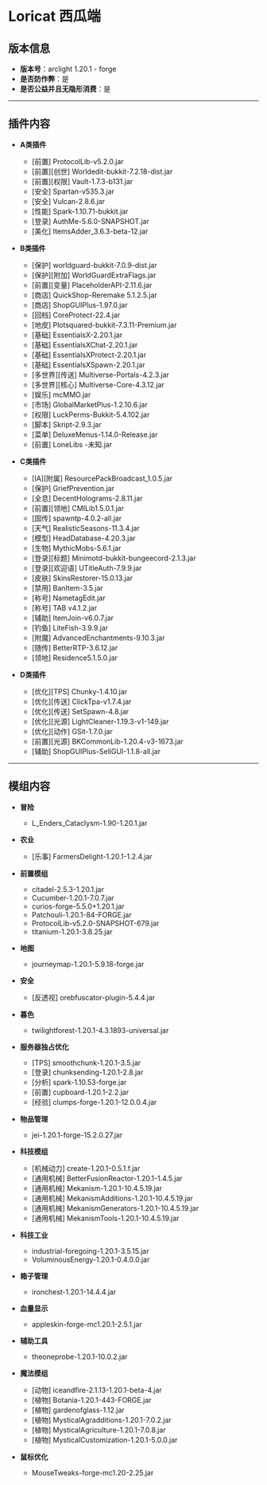 # Loricat 西瓜端

## 版本信息
- **版本号**：arclight 1.20.1 - forge  
- **是否防作弊**：是  
- **是否公益并且无隐形消费**：是  

---

## 插件内容
- **A类插件**
  - [前置] ProtocolLib-v5.2.0.jar  
  - [前置][创世] Worldedit-bukkit-7.2.18-dist.jar  
  - [前置][权限] Vault-1.7.3-b131.jar  
  - [安全] Spartan-v535.3.jar  
  - [安全] Vulcan-2.8.6.jar  
  - [性能] Spark-1.10.71-bukkit.jar  
  - [登录] AuthMe-5.6.0-SNAPSHOT.jar  
  - [美化] ItemsAdder_3.6.3-beta-12.jar  

- **B类插件**
  - [保护] worldguard-bukkit-7.0.9-dist.jar  
  - [保护][附加] WorldGuardExtraFlags.jar  
  - [前置][变量] PlaceholderAPI-2.11.6.jar  
  - [商店] QuickShop-Reremake 5.1.2.5.jar  
  - [商店] ShopGUIPlus-1.97.0.jar  
  - [回档] CoreProtect-22.4.jar  
  - [地皮] Plotsquared-bukkit-7.3.11-Premium.jar  
  - [基础] EssentialsX-2.20.1.jar  
  - [基础] EssentialsXChat-2.20.1.jar  
  - [基础] EssentialsXProtect-2.20.1.jar  
  - [基础] EssentialsXSpawn-2.20.1.jar  
  - [多世界][传送] Multiverse-Portals-4.2.3.jar  
  - [多世界][核心] Multiverse-Core-4.3.12.jar  
  - [娱乐] mcMMO.jar  
  - [市场] GlobalMarketPlus-1.2.10.6.jar  
  - [权限] LuckPerms-Bukkit-5.4.102.jar  
  - [脚本] Skript-2.9.3.jar  
  - [菜单] DeluxeMenus-1.14.0-Release.jar  
  - [前置] LoneLibs -未知.jar  

- **C类插件**
  - [IA][附属] ResourcePackBroadcast_1.0.5.jar  
  - [保护] GriefPrevention.jar  
  - [全息] DecentHolograms-2.8.11.jar  
  - [前置][领地] CMILib1.5.0.1.jar  
  - [固传] spawntp-4.0.2-all.jar  
  - [天气] RealisticSeasons-11.3.4.jar  
  - [模型] HeadDatabase-4.20.3.jar  
  - [生物] MythicMobs-5.6.1.jar  
  - [登录][标题] Minimotd-bukkit-bungeecord-2.1.3.jar  
  - [登录][欢迎语] UTitleAuth-7.9.9.jar  
  - [皮肤] SkinsRestorer-15.0.13.jar  
  - [禁用] BanItem-3.5.jar  
  - [称号] NametagEdit.jar  
  - [称号] TAB v4.1.2.jar  
  - [辅助] ItemJoin-v6.0.7.jar  
  - [钓鱼] LiteFish-3.9.9.jar  
  - [附魔] AdvancedEnchantments-9.10.3.jar  
  - [随传] BetterRTP-3.6.12.jar  
  - [领地] Residence5.1.5.0.jar  

- **D类插件**
  - [优化][TPS] Chunky-1.4.10.jar  
  - [优化][传送] ClickTpa-v1.7.4.jar  
  - [优化][传送] SetSpawn-4.8.jar  
  - [优化][光源] LightCleaner-1.19.3-v1-149.jar  
  - [优化][动作] GSit-1.7.0.jar  
  - [前置][光源] BKCommonLib-1.20.4-v3-1673.jar  
  - [辅助] ShopGUIPlus-SellGUI-1.1.8-all.jar  

---

## 模组内容
- **冒险**
  - L_Enders_Cataclysm-1.90-1.20.1.jar  

- **农业**
  - [乐事] FarmersDelight-1.20.1-1.2.4.jar  

- **前置模组**
  - citadel-2.5.3-1.20.1.jar  
  - Cucumber-1.20.1-7.0.7.jar  
  - curios-forge-5.5.0+1.20.1.jar  
  - Patchouli-1.20.1-84-FORGE.jar  
  - ProtocolLib-v5.2.0-SNAPSHOT-679.jar  
  - titanium-1.20.1-3.8.25.jar  

- **地图**
  - journeymap-1.20.1-5.9.18-forge.jar  

- **安全**
  - [反透视] orebfuscator-plugin-5.4.4.jar  

- **暮色**
  - twilightforest-1.20.1-4.3.1893-universal.jar  

- **服务器独占优化**
  - [TPS] smoothchunk-1.20.1-3.5.jar  
  - [登录] chunksending-1.20.1-2.8.jar  
  - [分析] spark-1.10.53-forge.jar  
  - [前置] cupboard-1.20.1-2.2.jar  
  - [经验] clumps-forge-1.20.1-12.0.0.4.jar  

- **物品管理**
  - jei-1.20.1-forge-15.2.0.27.jar  

- **科技模组**
  - [机械动力] create-1.20.1-0.5.1.f.jar  
  - [通用机械] BetterFusionReactor-1.20.1-1.4.5.jar  
  - [通用机械] Mekanism-1.20.1-10.4.5.19.jar  
  - [通用机械] MekanismAdditions-1.20.1-10.4.5.19.jar  
  - [通用机械] MekanismGenerators-1.20.1-10.4.5.19.jar  
  - [通用机械] MekanismTools-1.20.1-10.4.5.19.jar  

- **科技工业**
  - industrial-foregoing-1.20.1-3.5.15.jar  
  - VoluminousEnergy-1.20.1-0.4.0.0.jar  

- **箱子管理**
  - ironchest-1.20.1-14.4.4.jar  

- **血量显示**
  - appleskin-forge-mc1.20.1-2.5.1.jar  

- **辅助工具**
  - theoneprobe-1.20.1-10.0.2.jar  

- **魔法模组**
  - [动物] iceandfire-2.1.13-1.20.1-beta-4.jar  
  - [植物] Botania-1.20.1-443-FORGE.jar  
  - [植物] gardenofglass-1.12.jar  
  - [植物] MysticalAgradditions-1.20.1-7.0.2.jar  
  - [植物] MysticalAgriculture-1.20.1-7.0.8.jar  
  - [植物] MysticalCustomization-1.20.1-5.0.0.jar  

- **鼠标优化**
  - MouseTweaks-forge-mc1.20-2.25.jar  
